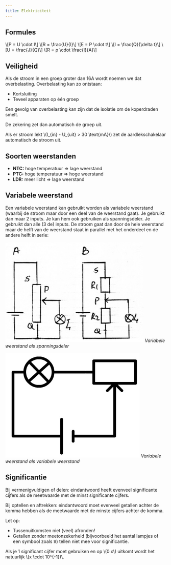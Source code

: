 ```yaml
---
title: Elektriciteit
---
```


## Formules

\\[P = U \cdot I\\]
\\[R = \frac{U}{I}\\]
\\[E = P \cdot t\\]
\\[I = \frac{Q}{\delta t}\\]
\\[U = \frac{J}{Q}\\]
\\[R = ρ \cdot \frac{l}{A}\\]

## Veiligheid

Als de stroom in een groep groter dan 16A wordt noemen we dat overbelasting. Overbelasting kan zo ontstaan:

- Kortsluiting
- Teveel apparaten op één groep

Een gevolg van overbelasting kan zijn dat de isolatie om de koperdraden smelt.

De zekering zet dan automatisch de groep uit.

Als er stroom lekt \\(I\_{in} - U\_{uit} > 30 \text{mA}\\) zet de aardlekschakelaar automatisch de stroom uit.

## Soorten weerstanden

- **NTC:** hoge temperatuur ⇒ lage weerstand
- **PTC:** hoge temperatuur ⇒ hoge weerstand
- **LDR:** meer licht ⇒ lage weerstand

## Variabele weerstand

Een variabele weerstand kan gebruikt worden als variabele weerstand (waarbij de stroom maar door een deel van de weerstand gaat). Je gebruikt dan maar 2 inputs. Je kan hem ook gebruiken als spanningsdeler. Je gebruikt dan alle (3 de) inputs. De stroom gaat dan door de hele weerstand maar de helft van de weerstand staat in parallel met het onderdeel en de andere helft in serie:

![Variabele weerstand als spanningsdeler](variabele-weerstand-spanningsdeler.png)
_Variabele weerstand als spanningsdeler_

![Variabele weerstand als variabele weerstand](variabele-weerstand.png)
_Variabele weerstand als variabele weerstand_

## Significantie

Bij vermenigvuldigen of delen: eindantwoord heeft evenveel significante cijfers als de meetwaarde met de minst significante cijfers.

Bij optellen en aftrekken: eindantwoord moet evenveel getallen achter de komma hebben als de meetwaarde met de minste cijfers achter de komma.

Let op:

- Tussenuitkomsten niet (veel) afronden!
- Getallen zonder meetonzekerheid (bijvoorbeeld het aantal lampjes of een symbool zoals π) tellen niet mee voor significantie.

Als je 1 significant cijfer moet gebruiken en op \\(0.x\\) uitkomt wordt het natuurlijk \\(x \cdot 10^{-1})\\.
